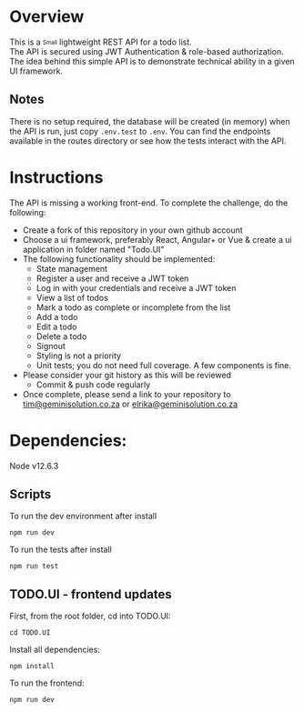# Overview
This is a <sub><sup>Small</sub></sup> lightweight REST API for a todo list.\
The API is secured using JWT Authentication & role-based authorization.\
The idea behind this simple API is to demonstrate technical ability in a given UI framework.
<!-- User
- This is the default User created by the API
- Can create, edit, list & remove their own todo items
- Can mark todos they own as complete or incomplete
- Users cannot see other users todo items -->

## Notes
There is no setup required, the database will be created (in memory) when the API is run, just copy `.env.test` to `.env`.
You can find the endpoints available in the routes directory or see how the tests interact with the API.
# Instructions
The API is missing a working front-end. To complete the challenge, do the following:
- Create a fork of this repository in your own github account
- Choose a ui framework, preferably React, Angular+ or Vue & create a ui application in folder named "Todo.UI"
- The following functionality should be implemented:
  - State management
  - Register a user and receive a JWT token
  - Log in with your credentials and receive a JWT token
  - View a list of todos
  - Mark a todo as complete or incomplete from the list
  - Add a todo
  - Edit a todo
  - Delete a todo
  - Signout
  - Styling is not a priority
  - Unit tests; you do not need full coverage. A few components is fine.
- Please consider your git history as this will be reviewed
  - Commit & push code regularly
- Once complete, please send a link to your repository to tim@geminisolution.co.za or elrika@geminisolution.co.za
# Dependencies:
Node v12.6.3

## Scripts
To run the dev environment after install
```
npm run dev
```

To run the tests after install
```
npm run test
```

<!-- # Interview Node Challenge

NodeJS Challenge, creating a REST Todo List API.

## Description & Feature
<sub><sup>Small</sub></sup> lightweight REST API for a todo list.
You should be able to do the following:
- Register a user and receive a JWT token.
- Log in with your credentials and receive a JWT token
- List your todo's
- View your todo's
- Edit your todo's (mark as complete or change the todo)
- Delete a todo

## Dependencies:
- Node v12.6.3

## Scripts
To run the dev environment after install
```
npm run dev
```

To run the tests after install
```
npm run test
``` -->



## TODO.UI - frontend updates

First, from the root folder, cd into TODO.UI:
```
cd TODO.UI
```

Install all dependencies:
```
npm install
```

To run the frontend:
```
npm run dev
```
